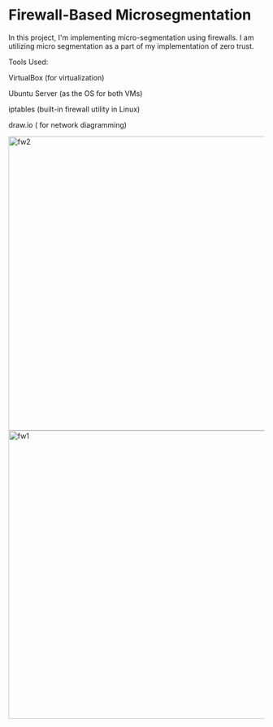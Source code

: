 # Firewall-Based Microsegmentation 

In this project, I'm implementing micro-segmentation using firewalls. I am utilizing micro segmentation as a part of my implementation of zero trust. 



Tools Used:

VirtualBox (for virtualization)

Ubuntu Server (as the OS for both VMs)

iptables (built-in firewall utility in Linux)

draw.io ( for network diagramming)


<img width="640" height="579" alt="fw2" src="https://github.com/user-attachments/assets/66f8a09a-3470-48be-a3ff-a4dced811e10" />


<img width="566" height="567" alt="fw1" src="https://github.com/user-attachments/assets/478a554c-c6ee-4dda-b028-fbfbc647b374" />
